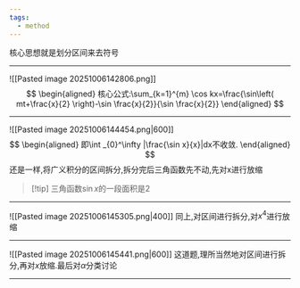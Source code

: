 ```yaml
---
tags:
  - method
---
```

核心思想就是划分区间来去符号

---
![[Pasted image 20251006142806.png]]
$$
\begin{aligned}
核心公式:\sum_{k=1}^{m} \cos kx=\frac{\sin\left( mt+\frac{x}{2} \right)-\sin \frac{x}{2}}{\sin \frac{x}{2}}
\end{aligned}
$$

---
![[Pasted image 20251006144454.png|600]]
$$
\begin{aligned}
即\int _{0}^\infty |\frac{\sin x}{x}|dx不收敛.
\end{aligned}
$$
还是一样,将广义积分的区间拆分,拆分完后三角函数先不动,先对x进行放缩
>[!tip] 三角函数$\sin x$的一段面积是2

---
![[Pasted image 20251006145305.png|400]]
同上,对区间进行拆分,对$x^4$进行放缩

---
![[Pasted image 20251006145441.png|600]]
这道题,理所当然地对区间进行拆分,再对$x$放缩.最后对$\alpha$分类讨论

---


